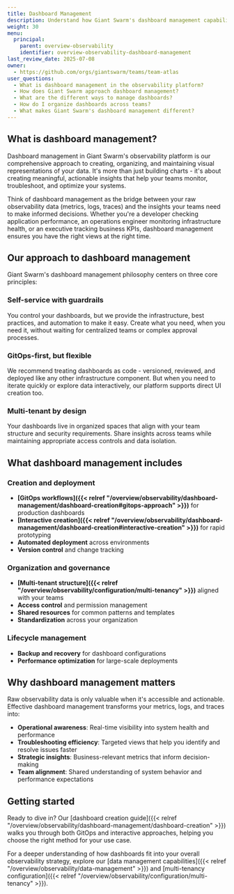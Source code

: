 ```yaml
---
title: Dashboard Management
description: Understand how Giant Swarm's dashboard management capabilities help you create, organize, and maintain custom visualizations for your observability data.
weight: 30
menu:
  principal:
    parent: overview-observability
    identifier: overview-observability-dashboard-management
last_review_date: 2025-07-08
owner:
  - https://github.com/orgs/giantswarm/teams/team-atlas
user_questions:
  - What is dashboard management in the observability platform?
  - How does Giant Swarm approach dashboard management?
  - What are the different ways to manage dashboards?
  - How do I organize dashboards across teams?
  - What makes Giant Swarm's dashboard management different?
---
```


## What is dashboard management?

Dashboard management in Giant Swarm's observability platform is our comprehensive approach to creating, organizing, and maintaining visual representations of your data. It's more than just building charts - it's about creating meaningful, actionable insights that help your teams monitor, troubleshoot, and optimize your systems.

Think of dashboard management as the bridge between your raw observability data (metrics, logs, traces) and the insights your teams need to make informed decisions. Whether you're a developer checking application performance, an operations engineer monitoring infrastructure health, or an executive tracking business KPIs, dashboard management ensures you have the right views at the right time.

## Our approach to dashboard management

Giant Swarm's dashboard management philosophy centers on three core principles:

### Self-service with guardrails

You control your dashboards, but we provide the infrastructure, best practices, and automation to make it easy. Create what you need, when you need it, without waiting for centralized teams or complex approval processes.

### GitOps-first, but flexible

We recommend treating dashboards as code - versioned, reviewed, and deployed like any other infrastructure component. But when you need to iterate quickly or explore data interactively, our platform supports direct UI creation too.

### Multi-tenant by design

Your dashboards live in organized spaces that align with your team structure and security requirements. Share insights across teams while maintaining appropriate access controls and data isolation.

## What dashboard management includes

### Creation and deployment

- **[GitOps workflows]({{< relref "/overview/observability/dashboard-management/dashboard-creation#gitops-approach" >}})** for production dashboards
- **[Interactive creation]({{< relref "/overview/observability/dashboard-management/dashboard-creation#interactive-creation" >}})** for rapid prototyping
- **Automated deployment** across environments
- **Version control** and change tracking

### Organization and governance

- **[Multi-tenant structure]({{< relref "/overview/observability/configuration/multi-tenancy" >}})** aligned with your teams
- **Access control** and permission management
- **Shared resources** for common patterns and templates
- **Standardization** across your organization

### Lifecycle management

- **Backup and recovery** for dashboard configurations
- **Performance optimization** for large-scale deployments

## Why dashboard management matters

Raw observability data is only valuable when it's accessible and actionable. Effective dashboard management transforms your metrics, logs, and traces into:

- **Operational awareness**: Real-time visibility into system health and performance
- **Troubleshooting efficiency**: Targeted views that help you identify and resolve issues faster
- **Strategic insights**: Business-relevant metrics that inform decision-making
- **Team alignment**: Shared understanding of system behavior and performance expectations

## Getting started

Ready to dive in? Our [dashboard creation guide]({{< relref "/overview/observability/dashboard-management/dashboard-creation" >}}) walks you through both GitOps and interactive approaches, helping you choose the right method for your use case.

For a deeper understanding of how dashboards fit into your overall observability strategy, explore our [data management capabilities]({{< relref "/overview/observability/data-management" >}}) and [multi-tenancy configuration]({{< relref "/overview/observability/configuration/multi-tenancy" >}}).
